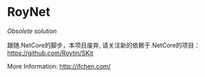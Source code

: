 # RoyNet
*Obsolete solution*

跟随.NetCore的脚步，本项目废弃, 请关注新的依赖于.NetCore的项目：https://github.com/Roytin/SKit

More Information:
http://ifchen.com/
